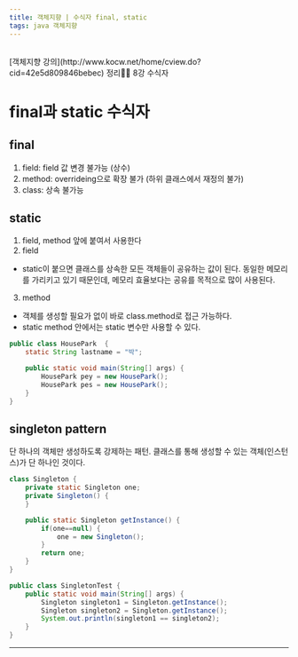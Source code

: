 ```yaml
---
title: 객체지향 | 수식자 final, static
tags: java 객체지향
---
```


<br/>
[객체지향 강의](http://www.kocw.net/home/cview.do?cid=42e5d809846bebec) 정리✍🏻 8강 수식자 <br/>
<!--more-->


# final과 static 수식자

## final

1. field: field 값 변경 불가능 (상수)
2. method: overrideing으로 확장 불가 (하위 클래스에서 재정의 불가)
3. class: 상속 불가능



## static

1. field, method 앞에 붙여서 사용한다
2. field
 - static이 붙으면 클래스를 상속한 모든 객체들이 공유하는 값이 된다.
   동일한 메모리를 가리키고 있기 때문인데, 메모리 효율보다는 공유를 목적으로 많이 사용된다.
3. method
 - 객체를 생성할 필요가 없이 바로 class.method로 접근 가능하다.
 - static method 안에서는 static 변수만 사용할 수 있다.

```java
public class HousePark  {
    static String lastname = "박";

    public static void main(String[] args) {
        HousePark pey = new HousePark();
        HousePark pes = new HousePark();
    }
}
```



## singleton pattern

단 하나의 객체만 생성하도록 강제하는 패턴. 클래스를 통해 생성할 수 있는 객체(인스턴스)가 단 하나인 것이다.

```java
class Singleton {
    private static Singleton one;
    private Singleton() {
    }

    public static Singleton getInstance() {
        if(one==null) {
            one = new Singleton();
        }
        return one;
    }
}

public class SingletonTest {
    public static void main(String[] args) {
        Singleton singleton1 = Singleton.getInstance();
        Singleton singleton2 = Singleton.getInstance();
        System.out.println(singleton1 == singleton2);
    }
}
```



---

